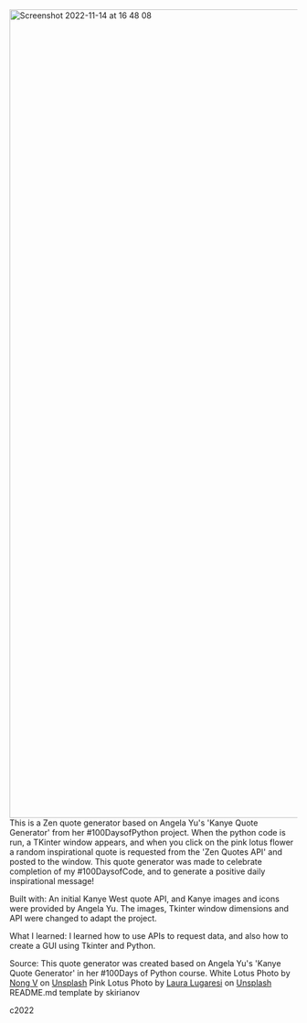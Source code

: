 <img width="1415" alt="Screenshot 2022-11-14 at 16 48 08" src="https://user-images.githubusercontent.com/113362369/201704676-f962b80e-1417-4f18-89ed-fa8347f71da2.png">
This is a Zen quote generator based on Angela Yu's 'Kanye Quote Generator' from her #100DaysofPython project. 
When the python code is run, a TKinter window appears, and when you click on the pink lotus flower a random inspirational quote is requested from the 'Zen Quotes API' and posted to the window. This quote generator was made to celebrate completion of my #100DaysofCode, and to generate a positive daily inspirational message!

Built with: An initial Kanye West quote API, and Kanye images and icons were provided by Angela Yu. The images, Tkinter window dimensions and API were changed to adapt the project.

What I learned: I learned how to use APIs to request data, and also how to create a GUI using Tkinter and Python.

Source: This quote generator was created based on Angela Yu's 'Kanye Quote Generator' in her #100Days of Python course. 
White Lotus Photo by <a href="https://unsplash.com/@californong?utm_source=unsplash&utm_medium=referral&utm_content=creditCopyText">Nong V</a> on <a href="https://unsplash.com/collections/1015765/zen?utm_source=unsplash&utm_medium=referral&utm_content=creditCopyText">Unsplash</a> 
Pink Lotus Photo by <a href="https://unsplash.com/@lauralugaresi?utm_source=unsplash&utm_medium=referral&utm_content=creditCopyText">Laura Lugaresi</a> on <a href="https://unsplash.com/collections/1015765/zen?utm_source=unsplash&utm_medium=referral&utm_content=creditCopyText">Unsplash</a>
README.md template by skirianov

c2022
